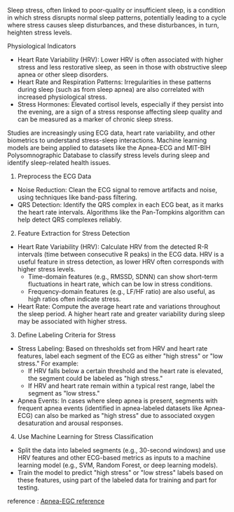 Sleep stress, often linked to poor-quality or insufficient sleep, is a condition in which stress disrupts normal sleep patterns, potentially leading to a cycle where stress causes sleep disturbances, and these disturbances, in turn, heighten stress levels.

Physiological Indicators
- Heart Rate Variability (HRV): Lower HRV is often associated with higher stress and less restorative sleep, as seen in those with obstructive sleep apnea or other sleep disorders.
- Heart Rate and Respiration Patterns: Irregularities in these patterns during sleep (such as from sleep apnea) are also correlated with increased physiological stress.
- Stress Hormones: Elevated cortisol levels, especially if they persist into the evening, are a sign of a stress response affecting sleep quality and can be measured as a marker of chronic sleep stress.


Studies are increasingly using ECG data, heart rate variability, and other biometrics to understand stress-sleep interactions. Machine learning models are being applied to datasets like the Apnea-ECG and MIT-BIH Polysomnographic Database to classify stress levels during sleep and identify sleep-related health issues.

1. Preprocess the ECG Data
- Noise Reduction: Clean the ECG signal to remove artifacts and noise, using techniques like band-pass filtering.
- QRS Detection: Identify the QRS complex in each ECG beat, as it marks the heart rate intervals. Algorithms like the Pan-Tompkins algorithm can help detect QRS complexes reliably.
2. Feature Extraction for Stress Detection
- Heart Rate Variability (HRV): Calculate HRV from the detected R-R intervals (time between consecutive R peaks) in the ECG data. HRV is a useful feature in stress detection, as lower HRV often corresponds with higher stress levels.
    - Time-domain features (e.g., RMSSD, SDNN) can show short-term fluctuations in heart rate, which can be low in stress conditions.
    - Frequency-domain features (e.g., LF/HF ratio) are also useful, as high ratios often indicate stress.
- Heart Rate: Compute the average heart rate and variations throughout the sleep period. A higher heart rate and greater variability during sleep may be associated with higher stress.
3. Define Labeling Criteria for Stress
- Stress Labeling: Based on thresholds set from HRV and heart rate features, label each segment of the ECG as either "high stress" or "low stress." For example:
    - If HRV falls below a certain threshold and the heart rate is elevated, the segment could be labeled as "high stress."
    - If HRV and heart rate remain within a typical rest range, label the segment as "low stress."
- Apnea Events: In cases where sleep apnea is present, segments with frequent apnea events (identified in apnea-labeled datasets like Apnea-ECG) can also be marked as "high stress" due to associated oxygen desaturation and arousal responses.
4. Use Machine Learning for Stress Classification
- Split the data into labeled segments (e.g., 30-second windows) and use HRV features and other ECG-based metrics as inputs to a machine learning model (e.g., SVM, Random Forest, or deep learning models).
- Train the model to predict "high stress" or "low stress" labels based on these features, using part of the labeled data for training and part for testing.


reference : [Apnea-EGC reference](https://github.com/ChiQiao/Apnea-ECG/tree/master)